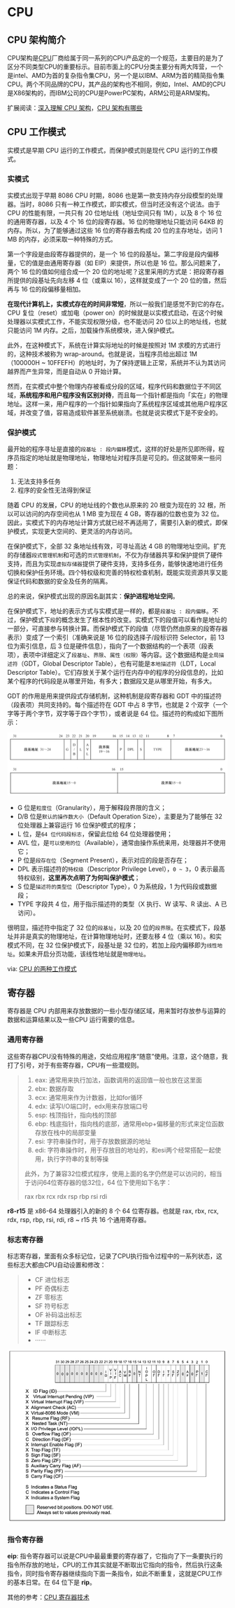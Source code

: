 # CPU

## CPU 架构简介

CPU架构是[CPU](https://link.zhihu.com/?target=https%3A//baike.baidu.com/item/CPU)厂商给属于同一系列的CPU产品定的一个规范，主要目的是为了区分不同类型CPU的重要标示。目前市面上的CPU分类主要分有两大阵营，一个是intel、AMD为首的复杂指令集CPU，另一个是以IBM、ARM为首的精简指令集CPU。两个不同品牌的CPU，其产品的架构也不相同，例如，Intel、AMD的CPU是X86架构的，而IBM公司的CPU是PowerPC架构，ARM公司是ARM架构。

扩展阅读：[深入理解 CPU 架构](https://www.liuvv.com/p/690c18bd.html)，[CPU 架构有哪些](https://moore.live/news/241864/detail/)

## CPU 工作模式

实模式是早期 CPU 运行的工作模式，而保护模式则是现代 CPU 运行的工作模式。

### 实模式

实模式出现于早期 8086 CPU 时期，8086 也是第一款支持内存分段模型的处理器。当时，8086 只有一种工作模式，即实模式，但当时还没有这个说法。由于 CPU 的性能有限，一共只有 20 位地址线（地址空间只有 1M），以及 8 个 16 位的通用寄存器，以及 4 个 16 位的段寄存器。16 位的物理地址只能访问 64KB 的内存。所以，为了能够通过这些 16 位的寄存器去构成 20 位的主存地址，访问 1 MB 的内存，必须采取一种特殊的方式。

第一个字段是由段寄存器提供的，是一个 16 位的段基址。第二字段是段内偏移量，它的值是由通用寄存器（如 EIP）来提供，所以也是 16 位。那么问题来了，两个 16 位的值如何组合成一个 20 位的地址呢？这里采用的方式是：把段寄存器所提供的段基址先向左移 4 位（或乘以 16），这样就变成了一个 20 位的值，然后再与 16 位的段偏移量相加。

**在现代计算机上，实模式存在的时间非常短**，所以一般我们是感觉不到它的存在。CPU 复位（reset）或加电（power on）的时候就是以实模式启动，在这个时候处理器以实模式工作，不能实现权限分级，也不能访问 20 位以上的地址线，也就只能访问 1M 内存。之后，加载操作系统模块，进入保护模式。

此外，在这种模式下，系统在计算实际地址的时候是按照对 1M 求模的方式进行的，这种技术被称为 wrap-around。也就是说，当程序员给出超过 1M（100000H ~ 10FFEFH）的地址时，为了保持逻辑上正常，系统并不认为其访问越界而产生异常，而是自动从 0 开始计算。

然而，在实模式中整个物理内存被看成分段的区域，程序代码和数据位于不同区域，**系统程序和用户程序没有区别对待**，而且每一个指针都是指向「实在」的物理地址。这样一来，用户程序的一个指针如果指向了系统程序区域或其他用户程序区域，并改变了值，容易造成软件甚至系统崩溃。也就是说实模式下是不安全的。

### 保护模式

最开始的程序寻址是直接的`段基址 : 段内偏移`模式，这样的好处是所见即所得，程序员指定的地址就是物理地址，物理地址对程序员是可见的。但这就带来一些问题：

1. 无法支持多任务
2. 程序的安全性无法得到保证

随着 CPU 的发展，CPU 的地址线的个数也从原来的 20 根变为现在的 32 根，所以可以访问的内存空间也从 1 MB 变为现在 4 GB，寄存器的位数也变为 32 位。因此，实模式下的内存地址计算方式就已经不再适用了，需要引入新的模式，即保护模式，实现更大空间的、更灵活的内存访问。

在保护模式下，全部 32 条地址线有效，可寻址高达 4 GB 的物理地址空间。扩充的存储器`段式管理机制`和可选的`页式管理机制`，不仅为存储器共享和保护提供了硬件支持，而且为实现`虚拟存储器`提供了硬件支持，支持多任务，能够快速地进行任务切换和保护任务环境。四个特权级和完善的特权检查机制，既能实现资源共享又能保证代码和数据的安全及任务的隔离。

总的来说，保护模式出现的原因名副其实：**保护进程地址空间**。

在保护模式下，地址的表示方式与实模式是一样的，都是`段基址 : 段内偏移`。不过，保护模式下`段`的概念发生了根本性的改变。实模式下的段值可以看作是地址的一部分，可直接参与转换计算。而保护模式下的段值（尽管仍然由原来的段寄存器表示）变成了一个索引（准确来说是 16 位的段选择子/段标识符 Selector，前 13 位为索引信息，后 3 位是硬件信息），指向了一个数据结构的一个表项（段表项），表项中详细定义了`段基址`、`界限`、`属性（权限）`等内容。这个数据结构是`全局描述符`（GDT，Global Descriptor Table），也有可能是`本地描述符`（LDT，Local Descriptor Table）。它们存放关于某个运行在内存中的程序的分段信息的，比如某个程序的代码段是从哪里开始，有多大；数据段又是从哪里开始，有多大。

GDT 的作用是用来提供段式存储机制，这种机制是段寄存器和 GDT 中的描述符（段表项）共同支持的。每个描述符在 GDT 中占 8 字节，也就是 2 个双字（一个字等于两个字节，双字等于四个字节），或者说是 64 位。描述符的构成如下图所示：

![](../../.gitbook/assets/image%20%28113%29.png)



* G 位是`粒度位`（Granularity），用于解释段界限的含义；
* D/B 位是`默认的操作数大小`（Default Operation Size），主要是为了能够在 32 位处理器上兼容运行 16 位保护模式的程序；
* L 位，是`64 位代码段标志`，保留此位给 64 位处理器使用；
* AVL 位，是`可以使用的位`（Available），通常由操作系统来用，处理器并不使用它；
* P 位是`段存在位`（Segment Present），表示对应的段是否存在；
* DPL 表示描述符的`特权级`（Descriptor Privilege Level），`0 ~ 3`，0 表示最高特权级别，**这里再次点明了为何叫保护模式**；
* S 位是`描述符的类型位`（Descriptor Type），0 为系统段，1 为代码段或数据段；
* TYPE 字段共 4 位，用于指示描述符的类型（X 执行、W 读写、R 读出、A 已访问）。

很明显，描述符中指定了 32 位的`段基址`，以及 20 位的`段界限`。在实模式下，段基址并非是真实的物理地址，在计算物理地址时，还要左移 4 位（乘以 16）。和实模式不同，在 32 位保护模式下，段基址是 32 位的，若加上段内偏移即为`线性地址`。如果未开启分页功能，该线性地址就是`物理地址`。

via: [CPU 的两种工作模式](https://www.junhaow.com/2018/08/27/037%20%7C%20CPU%20%E7%9A%84%E4%B8%A4%E7%A7%8D%E5%B7%A5%E4%BD%9C%E6%A8%A1%E5%BC%8F%EF%BC%9A%E5%AE%9E%E6%A8%A1%E5%BC%8F%E5%92%8C%E4%BF%9D%E6%8A%A4%E6%A8%A1%E5%BC%8F/)

## 寄存器

寄存器是 CPU 内部用来存放数据的一些小型存储区域，用来暂时存放参与运算的数据和运算结果以及一些CPU 运行需要的信息。

### 通用寄存器

这些寄存器CPU没有特殊的用途，交给应用程序“随意”使用。注意，这个随意，我打了引号，对于有些寄存器，CPU有一些潜规则。

> 1. eax: 通常用来执行加法，函数调用的返回值一般也放在这里面 
> 2. ebx: 数据存取 
> 3. ecx: 通常用来作为计数器，比如for循环 
> 4. edx: 读写I/O端口时，edx用来存放端口号 
> 5. esp: 栈顶指针，指向栈的顶部 
> 6. ebp: 栈底指针，指向栈的底部，通常用ebp+偏移量的形式来定位函数存放在栈中的局部变量 
> 7. esi: 字符串操作时，用于存放数据源的地址 
> 8. edi: 字符串操作时，用于存放目的地址的，和esi两个经常搭配一起使用，执行字符串的复制等操
>
> 此外，为了兼容32位模式程序，使用上面的名字仍然是可以访问的，相当于访问64位寄存器的低32位，64 位下使用如下名字：
>
> rax rbx rcx rdx rsp rbp rsi rdi

**r8-r15** 是 x86-64 处理器引入的新的 8 个 64 位寄存器。也就是 rax, rbx, rcx, rdx, rsp, rbp, rsi, rdi, r8 ~ r15 共 16 个通用寄存器。

### 标志寄存器

标志寄存器，里面有众多标记位，记录了CPU执行指令过程中的一系列状态，这些标志大都由CPU自动设置和修改：

> * CF 进位标志
> * PF 奇偶标志
> * ZF 零标志
> * SF 符号标志
> * OF 补码溢出标志
> * TF 跟踪标志
> * IF 中断标志
> * ······

![&#x6807;&#x5FD7;&#x5BC4;&#x5B58;&#x5668;&#xFF08;&#x7531;CPU&#x81EA;&#x884C;&#x8BBE;&#x7F6E;&#x548C;&#x4FEE;&#x6539;&#xFF09;](../../.gitbook/assets/image%20%28104%29.png)

### 指令寄存器

**eip**: 指令寄存器可以说是CPU中最最重要的寄存器了，它指向了下一条要执行的指令所存放的地址，CPU的工作其实就是不断取出它指向的指令，然后执行这条指令，同时指令寄存器继续指向下面一条指令，如此不断重复，这就是CPU工作的基本日常。在 64 位下是 **rip**。

其他的参考：[CPU 寄存器技术](https://www.cnblogs.com/xuanyuan/p/13850548.html)



